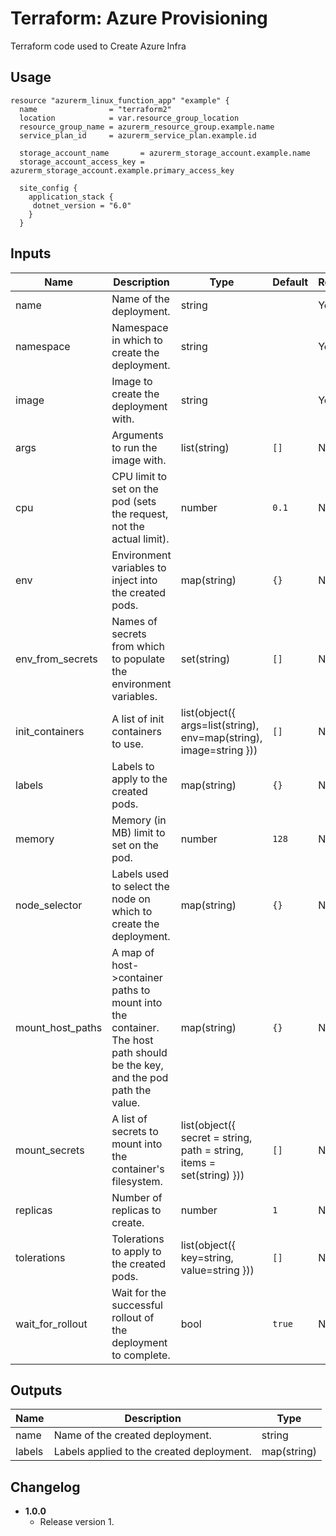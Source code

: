 Terraform: Azure Provisioning
========================================

Terraform code used to Create Azure Infra

## Usage

```hcl-terraform
resource "azurerm_linux_function_app" "example" {
  name                = "terraform2"
  location            = var.resource_group_location
  resource_group_name = azurerm_resource_group.example.name
  service_plan_id     = azurerm_service_plan.example.id

  storage_account_name       = azurerm_storage_account.example.name
  storage_account_access_key = azurerm_storage_account.example.primary_access_key

  site_config {
    application_stack {
     dotnet_version = "6.0"
    }
  }
```

## Inputs

| Name             | Description                                                                                                              | Type                                                                  | Default | Required |
|------------------|--------------------------------------------------------------------------------------------------------------------------|-----------------------------------------------------------------------|---------|----------|
| name             | Name of the deployment.                                                                                                  | string                                                                |         | Yes      |
| namespace        | Namespace in which to create the deployment.                                                                             | string                                                                |         | Yes      |
| image            | Image to create the deployment with.                                                                                     | string                                                                |         | Yes      |
| args             | Arguments to run the image with.                                                                                         | list(string)                                                          | `[]`    | No       |
| cpu              | CPU limit to set on the pod (sets the request, not the actual limit).                                                    | number                                                                | `0.1`   | No       |
| env              | Environment variables to inject into the created pods.                                                                   | map(string)                                                           | `{}`    | No       |
| env_from_secrets | Names of secrets from which to populate the environment variables.                                                       | set(string)                                                           | `[]`    | No       |
| init_containers  | A list of init containers to use.                                                                                        | list(object({ args=list(string), env=map(string), image=string }))    | `[]`    | No       |
| labels           | Labels to apply to the created pods.                                                                                     | map(string)                                                           | `{}`    | No       |
| memory           | Memory (in MB) limit to set on the pod.                                                                                  | number                                                                | `128`   | No       |
| node_selector    | Labels used to select the node on which to create the deployment.                                                        | map(string)                                                           | `{}`    | No       |
| mount_host_paths | A map of host->container paths to mount into the container. The host path should be the key, and the pod path the value. | map(string)                                                           | `{}`    | No       |
| mount_secrets    | A list of secrets to mount into the container's filesystem.                                                              | list(object({ secret = string, path = string, items = set(string) })) | `[]`    | No       |
| replicas         | Number of replicas to create.                                                                                            | number                                                                | `1`     | No       |
| tolerations      | Tolerations to apply to the created pods.                                                                                | list(object({ key=string, value=string }))                            | `[]`    | No       |
| wait_for_rollout | Wait for the successful rollout of the deployment to complete.                                                           | bool                                                                  | `true`  | No       |

## Outputs

| Name   | Description                               | Type        |
|--------|-------------------------------------------|-------------|
| name   | Name of the created deployment.           | string      |
| labels | Labels applied to the created deployment. | map(string) |

## Changelog

* **1.0.0**
    * Release version 1.
